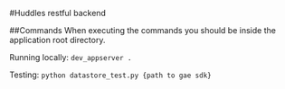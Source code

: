 #Huddles restful backend

##Commands
When executing the commands you should be inside the application root directory.

Running locally: `dev_appserver .`

Testing: `python datastore_test.py {path to gae sdk}`
